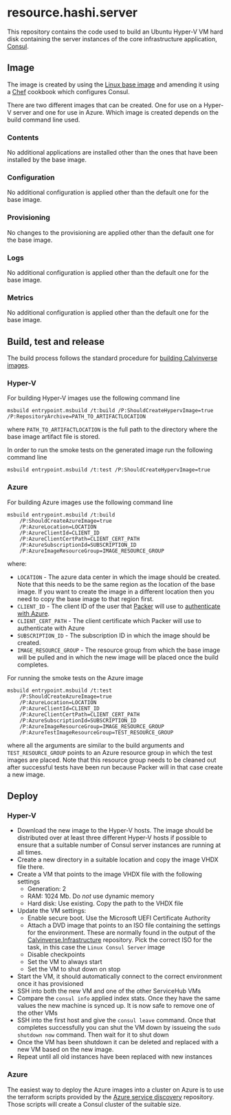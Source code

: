 # resource.hashi.server

This repository contains the code used to build an Ubuntu Hyper-V VM hard disk containing the server
instances of the core infrastructure application, [Consul](https://consul.io).

## Image

The image is created by using the [Linux base image](https://github.com/Calvinverse/base.vm.linux)
and amending it using a [Chef](https://www.chef.io/chef/) cookbook which configures Consul.

There are two different images that can be created. One for use on a Hyper-V server and one for use
in Azure. Which image is created depends on the build command line used.

### Contents

No additional applications are installed other than the ones that have been installed by
the base image.

### Configuration

No additional configuration is applied other than the default one for the base image.

### Provisioning

No changes to the provisioning are applied other than the default one for the base image.

### Logs

No additional configuration is applied other than the default one for the base image.

### Metrics

No additional configuration is applied other than the default one for the base image.

## Build, test and release

The build process follows the standard procedure for
[building Calvinverse images](https://www.calvinverse.net/documentation/how-to-build).

### Hyper-V

For building Hyper-V images use the following command line

    msbuild entrypoint.msbuild /t:build /P:ShouldCreateHypervImage=true /P:RepositoryArchive=PATH_TO_ARTIFACTLOCATION

where `PATH_TO_ARTIFACTLOCATION` is the full path to the directory where the base image artifact
file is stored.

In order to run the smoke tests on the generated image run the following command line

    msbuild entrypoint.msbuild /t:test /P:ShouldCreateHypervImage=true


### Azure

For building Azure images use the following command line

    msbuild entrypoint.msbuild /t:build
        /P:ShouldCreateAzureImage=true
        /P:AzureLocation=LOCATION
        /P:AzureClientId=CLIENT_ID
        /P:AzureClientCertPath=CLIENT_CERT_PATH
        /P:AzureSubscriptionId=SUBSCRIPTION_ID
        /P:AzureImageResourceGroup=IMAGE_RESOURCE_GROUP

where:

* `LOCATION` - The azure data center in which the image should be created. Note that this needs to be the same
  region as the location of the base image. If you want to create the image in a different location then you need to
  copy the base image to that region first.
* `CLIENT_ID` - The client ID of the user that [Packer](https://packer.io) will use to
  [authenticate with Azure](https://www.packer.io/docs/builders/azure#azure-active-directory-service-principal).
* `CLIENT_CERT_PATH` - The client certificate which Packer will use to authenticate with Azure
* `SUBSCRIPTION_ID` - The subscription ID in which the image should be created.
* `IMAGE_RESOURCE_GROUP` - The resource group from which the base image will be pulled and in which the new image
  will be placed once the build completes.

For running the smoke tests on the Azure image

    msbuild entrypoint.msbuild /t:test
        /P:ShouldCreateAzureImage=true
        /P:AzureLocation=LOCATION
        /P:AzureClientId=CLIENT_ID
        /P:AzureClientCertPath=CLIENT_CERT_PATH
        /P:AzureSubscriptionId=SUBSCRIPTION_ID
        /P:AzureImageResourceGroup=IMAGE_RESOURCE_GROUP
        /P:AzureTestImageResourceGroup=TEST_RESOURCE_GROUP

where all the arguments are similar to the build arguments and `TEST_RESOURCE_GROUP` points to an Azure resource
group in which the test images are placed. Note that this resource group needs to be cleaned out after successful
tests have been run because Packer will in that case create a new image.

## Deploy

### Hyper-V

* Download the new image to the Hyper-V hosts. The image should be distributed over at least three
  different Hyper-V hosts if possible to ensure that a suitable number of Consul server instances
  are running at all times.
* Create a new directory in a suitable location and copy the image VHDX file there.
* Create a VM that points to the image VHDX file with the following settings
  * Generation: 2
  * RAM: 1024 Mb. Do *not* use dynamic memory
  * Hard disk: Use existing. Copy the path to the VHDX file
* Update the VM settings:
  * Enable secure boot. Use the Microsoft UEFI Certificate Authority
  * Attach a DVD image that points to an ISO file containing the settings for the environment. These
    are normally found in the output of the [Calvinverse.Infrastructure](https://github.com/Calvinverse/calvinverse.infrastructure)
    repository. Pick the correct ISO for the task, in this case the `Linux Consul Server` image
  * Disable checkpoints
  * Set the VM to always start
  * Set the VM to shut down on stop
* Start the VM, it should automatically connect to the correct environment once it has provisioned
* SSH into both the new VM and one of the other ServiceHub VMs
* Compare the `consul info` applied index stats. Once they have the same values the new machine is
  synced up. It is now safe to remove one of the other VMs
* SSH into the first host and give the `consul leave` command.
  Once that completes successfully you can shut the VM down by issueing the `sudo shutdown now`
  command. Then wait for it to shut down
* Once the VM has been shutdown it can be deleted and replaced with a new VM based on the new
  image.
* Repeat until all old instances have been replaced with new instances

### Azure

The easiest way to deploy the Azure images into a cluster on Azure is to use the terraform scripts
provided by the [Azure service discovery](https://github.com/Calvinverse/infrastructure.azure.core.servicediscovery)
repository. Those scripts will create a Consul cluster of the suitable size.
